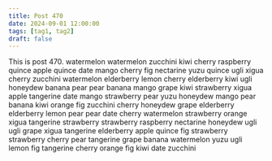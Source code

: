```yaml
---
title: Post 470
date: 2024-09-01 12:00:00
tags: [tag1, tag2]
draft: false
---
```

This is post 470.
watermelon
watermelon
zucchini
kiwi
cherry
raspberry
quince
apple
quince
date
mango
cherry
fig
nectarine
yuzu
quince
ugli
xigua
cherry
zucchini
watermelon
elderberry
lemon
cherry
elderberry
kiwi
ugli
honeydew
banana
pear
pear
banana
mango
grape
kiwi
strawberry
xigua
apple
tangerine
date
mango
strawberry
pear
yuzu
honeydew
mango
pear
banana
kiwi
orange
fig
zucchini
cherry
honeydew
grape
elderberry
elderberry
lemon
pear
pear
date
cherry
watermelon
strawberry
orange
xigua
tangerine
strawberry
strawberry
raspberry
nectarine
honeydew
ugli
ugli
grape
xigua
tangerine
elderberry
apple
quince
fig
strawberry
strawberry
cherry
pear
tangerine
grape
banana
watermelon
yuzu
ugli
lemon
fig
tangerine
cherry
orange
fig
kiwi
date
zucchini
